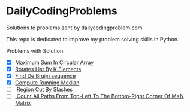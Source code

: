 # DailyCodingProblems
Solutions to problems sent by dailycodingproblem.com


This repo is dedicated to improve my problem solving skills in Python.

Problems with Solution:

- [X] <a href="https://github.com/PN1019/DailyCodingProblems/blob/main/FB_Max_Sum_In_Circular_%20Array.py">Maximum Sum In Circular Array</a>
- [X] <a href="https://github.com/PN1019/DailyCodingProblems/blob/main/FB_Rotates_List_By_K_Elements">Rotates List By K Elements</a>
- [X] <a href="https://github.com/PN1019/DailyCodingProblems/blob/main/LinkedIn_Find_De%20Bruijn%20sequence.py">Find De Bruijn sequence</a>
- [X] <a href="https://github.com/PN1019/DailyCodingProblems/blob/main/MS_Compute_Running_Median.py">Compute Running Median</a>
- [ ]  <a href=""> Region Cut By Slashes </a>
- [ ]  <a href=""> Count All Paths From Top-Left To The Bottom-Right Corner Of M*N Matrix</a>
